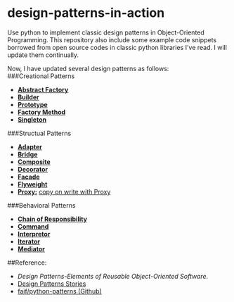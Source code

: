 design-patterns-in-action
===============
Use python to implement classic design patterns in Object-Oriented Programming. This repository also include some example code snippets borrowed from open source codes in classic python libraries I've read. I will update them continually.    
  
Now, I have updated several design patterns as follows:  
###Creational Patterns
* [**Abstract Factory**](https://github.com/conndots/python-design-patterns/tree/master/abstract%20factory) 
* [**Builder**](https://github.com/conndots/python-design-patterns/tree/master/builder) 
* [**Prototype**](https://github.com/conndots/python-design-patterns/tree/master/prototype) 
* [**Factory Method**](https://github.com/conndots/python-design-patterns/tree/master/factory%20method) 
* [**Singleton**](https://github.com/conndots/python-design-patterns/tree/master/singleton) 

###Structual Patterns  
* [**Adapter**](https://github.com/conndots/python-design-patterns/tree/master/adapter) 
* [**Bridge**](https://github.com/conndots/python-design-patterns/tree/master/bridge)
* [**Composite**](https://github.com/conndots/python-design-patterns/tree/master/composite) 
* [**Decorator**](https://github.com/conndots/python-design-patterns/tree/master/decorator)
* [**Facade**](https://github.com/conndots/python-design-patterns/tree/master/facade)
* [**Flyweight**](https://github.com/conndots/python-design-patterns/tree/master/flyweight) 
* [**Proxy:**](https://github.com/conndots/python-design-patterns/tree/master/proxy) [copy on write with Proxy](https://github.com/conndots/python-design-patterns/tree/master/proxy/proxy_copy_on_write.py)
  
###Behavioral Patterns  
* [**Chain of Responsibility**](https://github.com/conndots/python-design-patterns/tree/master/chain%20of%20responsibility)  
* [**Command**](https://github.com/conndots/python-design-patterns/tree/master/command)
* [**Interpretor**](https://github.com/conndots/python-design-patterns/tree/master/interpretor)  
* [**Iterator**](https://github.com/conndots/python-design-patterns/tree/master/iterator)  
* [**Mediator**](https://github.com/conndots/python-design-patterns/tree/master/mediator)
     
##Reference:   
* *Design Patterns-Elements of Reusable Object-Oriented Software*.
* [Design Patterns Stories](http://www.programcreek.com/java-design-patterns-in-stories/)   
* [faif/python-patterns (Github)](https://github.com/faif/python-patterns)
